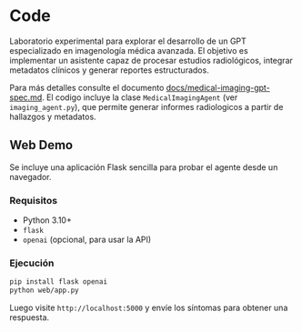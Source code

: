 # Code

Laboratorio experimental para explorar el desarrollo de un GPT especializado en imagenología médica avanzada. El objetivo es implementar un asistente capaz de procesar estudios radiológicos, integrar metadatos clínicos y generar reportes estructurados.

Para más detalles consulte el documento [docs/medical-imaging-gpt-spec.md](docs/medical-imaging-gpt-spec.md).
El codigo incluye la clase `MedicalImagingAgent` (ver `imaging_agent.py`), que permite generar informes radiologicos a partir de hallazgos y metadatos.

## Web Demo

Se incluye una aplicación Flask sencilla para probar el agente desde un navegador.

### Requisitos
- Python 3.10+
- `flask`
- `openai` (opcional, para usar la API)

### Ejecución
```bash
pip install flask openai
python web/app.py
```
Luego visite `http://localhost:5000` y envíe los síntomas para obtener una respuesta.
